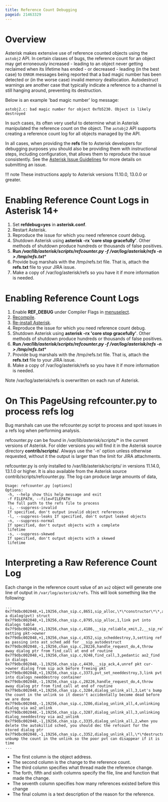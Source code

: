 ```yaml
---
title: Reference Count Debugging
pageid: 21463329
---
```






Overview
========

Asterisk makes extensive use of reference counted objects using the `astobj2` API. In certain classes of bugs, the reference count for an object may get erroneously increased - leading to an object never getting reclaimed when its lifetime has ended - or decreased - leading (in the best case) to `ERROR` messages being reported that a bad magic number has been detected or (in the worse case) invalid memory deallocation. Autodestruct warnings are another case that typically indicate a reference to a channel is still hanging around, preventing its destruction.

Below is an example 'bad magic number' log message:

```
astobj2.c: bad magic number for object 0xfb5230. Object is likely destroyed

```



In such cases, its often very useful to determine what in Asterisk manipulated the reference count on the object. The `astobj2` API supports creating a reference count log for all objects managed by the API.

In all cases, when providing the **refs** file to Asterisk developers for debugging purposes you should also be providing them with instructional steps, including configuration, that allows them to reproduce the issue consistently. See the [Asterisk Issue Guidelines](/Asterisk-Community/Asterisk-Issue-Guidelines) for more details on submitting an issue.




!!! note 
    These instructions apply to Asterisk versions 11.10.0, 13.0.0 or greater.

      
[//]: # (end-note)



Enabling Reference Count Logs in Asterisk 14+
=============================================

1. Set **refdebug=yes** in **asterisk.conf**.
2. Restart Asterisk.
3. Reproduce the issue for which you need reference count debug.
4. Shutdown Asterisk using **asterisk -rx 'core stop gracefully'**.  Other methods of shutdown produce hundreds or thousands of false positives.
5. **Run  */var/lib/asterisk/scripts/refcounter.py -f /var/log/asterisk/refs -n > /tmp/refs.txt****
6. Provide bug marshals with the /tmp/refs.txt file. That is, attach the **refs.txt** file to your JIRA issue.
7. Make a copy of /var/log/asterisk/refs so you have it if more information is needed.

Enabling Reference Count Logs
=============================

1. Enable **REF_DEBUG** under Compiler Flags in [menuselect](/Getting-Started/Installing-Asterisk/Installing-Asterisk-From-Source/Using-Menuselect-to-Select-Asterisk-Options).
2. [Recompile](/Getting-Started/Installing-Asterisk/Installing-Asterisk-From-Source).
3. [Re-install Asterisk](/Getting-Started/Installing-Asterisk/Installing-Asterisk-From-Source).
4. Reproduce the issue for which you need reference count debug.
5. Shutdown Asterisk using **asterisk -rx 'core stop gracefully'**.  Other methods of shutdown produce hundreds or thousands of false positives.
6. **Run  */var/lib/asterisk/scripts/refcounter.py -f /var/log/asterisk/refs -n > /tmp/refs.txt****
7. Provide bug marshals with the /tmp/refs.txt file. That is, attach the **refs.txt** file to your JIRA issue.
8. Make a copy of /var/log/asterisk/refs so you have it if more information is needed.

Note /var/log/asterisk/refs is overwritten on each run of Asterisk.

On This PageUsing refcounter.py to process refs log
=======================================

Bug marshals can use the refcounter.py script to process and spot issues in a refs log when performing analysis.

refcounter.py can be found in  */var/lib/asterisk/scripts/** in the current versions of Asterisk.  For older versions you will find it in the Asterisk source directory **contrib/scripts/**.  Always use the '-n' option unless otherwise requested, without it the output is larger than the limit for JIRA attachments.

refcounter.py is only installed to /var/lib/asterisk/scripts/ in versions 11.14.0, 13.1.0 or higher.  It is also available from the Asterisk source contrib/scripts/refcounter.py.  The log can produce large amounts of data,

```
Usage: refcounter.py [options]
Options:
 -h, --help show this help message and exit
 -f FILEPATH, --file=FILEPATH
 The full path to the refs file to process
 -i, --suppress-invalid
 If specified, don't output invalid object references
 -l, --suppress-leaks If specified, don't output leaked objects
 -n, --suppress-normal
 If specified, don't output objects with a complete
 lifetime
 -s, --suppress-skewed
 If specified, don't output objects with a skewed
 lifetime

```



Interpreting a Raw Reference Count Log
======================================

Each change in the reference count value of an `ao2` object will generate one line of output in `/var/log/asterisk/refs`. This will look something like the following:

```
...
0x7f9dbc002048,+1,19256,chan_sip.c,8651,sip_alloc,\*\*constructor\*\*,allocate a dialog(pvt) struct
0x7f9dbc002048,+1,19256,chan_sip.c,8795,sip_alloc,1,link pvt into dialogs table
0x7f9dbc002048,+1,19256,chan_sip.c,4186,__sip_reliable_xmit,2,__sip_reliable_xmit: setting pkt->owner
0x7f9dbc002048,+1,19256,chan_sip.c,4352,sip_scheddestroy,3,setting ref as passing into ast_sched_add for __sip_autodestruct
0x7f9dbc002048,-1,19256,chan_sip.c,28226,handle_request_do,4,throw away dialog ptr from find_call at end of routine
0x7f9dbc002048,+1,19256,chan_sip.c,9248,find_call,3,pedantic ao2_find in dialogs
0x7f9dbc002048,-1,19256,chan_sip.c,4430,__sip_ack,4,unref pkt cur->owner dialog from sip ack before freeing pkt
0x7f9dbc002048,+1,19256,chan_sip.c,3373,pvt_set_needdestroy,3,link pvt into dialogs_needdestroy container
0x7f9dbc002048,-1,19256,chan_sip.c,28226,handle_request_do,4,throw away dialog ptr from find_call at end of routine
0x7f9dbc002048,+1,19256,chan_sip.c,3284,dialog_unlink_all,3,Let's bump the count in the unlink so it doesn't accidentally become dead before we are done
0x7f9dbc002048,-1,19256,chan_sip.c,3286,dialog_unlink_all,4,unlinking dialog via ao2_unlink
0x7f9dbc002048,-1,19256,chan_sip.c,3287,dialog_unlink_all,3,unlinking dialog_needdestroy via ao2_unlink
0x7f9dbc002048,-1,19256,chan_sip.c,3335,dialog_unlink_all,2,when you delete the autokillid sched, you should dec the refcount for the stored dialog ptr
0x7f9dbc002048,-1,19256,chan_sip.c,3352,dialog_unlink_all,\*\*destructor\*\*,Let's unbump the count in the unlink so the poor pvt can disappear if it is time
...

```

* The first column is the object address.
* The second column is the change to the reference count.
* The third column specifies what thread made the reference change.
* The forth, fifth and sixth columns specify the file, line and function that made the change.
* The seventh column specifies how many references existed before this change
* The final column is a text description of the reason for the reference.
